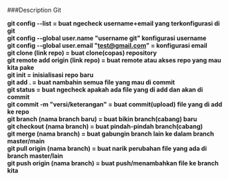 ###Description Git
<br>

**git config --list = buat ngecheck username+email yang terkonfigurasi di git** <br>
**git config --global user.name "username git" konfigurasi username** <br>
**git config --global user.email "test@gmail.com" = konfigurasi email** <br>
**git clone (link repo) = buat clone(copas) repository** <br>
**git remote add origin (link repo) = buat remote atau akses repo yang mau kita pake** <br>
**git init = inisialisasi repo baru** <br>
**git add . = buat nambahin semua file yang mau di commit** <br>
**git status = buat ngecheck apakah ada file yang di add dan akan di commit** <br>
**git commit -m "versi/keterangan" = buat commit(upload) file yang di add ke repo** <br>
**git branch (nama branch baru) = buat bikin branch(cabang) baru** <br>
**git checkout (nama branch) = buat pindah-pindah branch(cabang)** <br>
**git merge (nama branch) = buat gabungin branch lain ke dalam branch master/main** <br>
**git pull origin (nama branch) = buat narik perubahan file yang ada di branch master/lain** <br>
**git push origin (nama branch) = buat push/menambahkan file ke branch kita**<br>